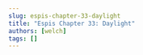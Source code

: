 ```yaml
---
slug: espis-chapter-33-daylight
title: "Espis Chapter 33: Daylight"
authors: [welch]
tags: []
---
```


